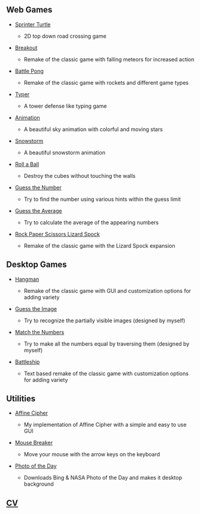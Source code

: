 ## Web Games

- [Sprinter Turtle](https://berkerol.github.io/sprinter-turtle)

  - 2D top down road crossing game

- [Breakout](https://berkerol.github.io/breakout)

  - Remake of the classic game with falling meteors for increased action

- [Battle Pong](https://berkerol.github.io/battle-pong)

  - Remake of the classic game with rockets and different game types

- [Typer](https://berkerol.github.io/typer)

  - A tower defense like typing game

- [Animation](https://berkerol.github.io/animation)

  - A beautiful sky animation with colorful and moving stars

- [Snowstorm](https://berkerol.github.io/snowstorm)

  - A beautiful snowstorm animation

- [Roll a Ball](https://berkerol.github.io/roll-a-ball)

  - Destroy the cubes without touching the walls

- [Guess the Number](https://berkerol.github.io/guess-the-number)

  - Try to find the number using various hints within the guess limit

- [Guess the Average](https://berkerol.github.io/guess-the-average)

  - Try to calculate the average of the appearing numbers

- [Rock Paper Scissors Lizard Spock](https://berkerol.github.io/rock-paper-scissors-lizard-spock)

  - Remake of the classic game with the Lizard Spock expansion

## Desktop Games

- [Hangman](https://berkerol.github.io/hangman)

  - Remake of the classic game with GUI and customization options for adding variety

- [Guess the Image](https://berkerol.github.io/guess-the-image)

  - Try to recognize the partially visible images (designed by myself)

- [Match the Numbers](https://berkerol.github.io/match-the-numbers)

  - Try to make all the numbers equal by traversing them (designed by myself)

- [Battleship](https://berkerol.github.io/battleship)

  - Text based remake of the classic game with customization options for adding variety

## Utilities

- [Affine Cipher](https://berkerol.github.io/affine-cipher)

  - My implementation of Affine Cipher with a simple and easy to use GUI

- [Mouse Breaker](https://berkerol.github.io/mouse-breaker)

  - Move your mouse with the arrow keys on the keyboard

- [Photo of the Day](https://berkerol.github.io/photo-of-the-day)

  - Downloads Bing & NASA Photo of the Day and makes it desktop background

## [CV](https://berkerol.github.io/cv)
